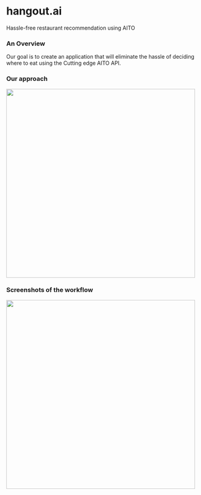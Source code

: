 # hangout.ai
<p> Hassle-free restaurant recommendation using AITO </p>

<h3>An Overview</h3>
<p> Our goal is to create an application that will eliminate the hassle of deciding where to eat using the Cutting edge AITO API. </p>

<h3>Our approach</h3>
<img src = "https://github.com/sanjay-thiyagarajan/hangout.ai/blob/master/images/approach.png" width = "500">  </img>


<h3> Screenshots of the workflow </h3>
<img src = "https://github.com/sanjay-thiyagarajan/hangout.ai/blob/master/images/ss.png" width = "500"> </img>
